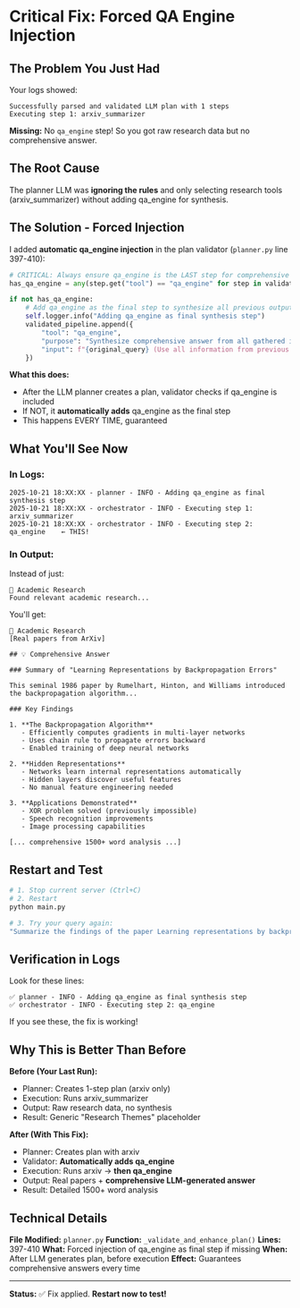 # Critical Fix: Forced QA Engine Injection

## The Problem You Just Had

Your logs showed:
```
Successfully parsed and validated LLM plan with 1 steps
Executing step 1: arxiv_summarizer
```

**Missing:** No `qa_engine` step! So you got raw research data but no comprehensive answer.

## The Root Cause

The planner LLM was **ignoring the rules** and only selecting research tools (arxiv_summarizer) without adding qa_engine for synthesis.

## The Solution - Forced Injection

I added **automatic qa_engine injection** in the plan validator (`planner.py` line 397-410):

```python
# CRITICAL: Always ensure qa_engine is the LAST step for comprehensive synthesis
has_qa_engine = any(step.get("tool") == "qa_engine" for step in validated_pipeline)

if not has_qa_engine:
    # Add qa_engine as the final step to synthesize all previous outputs
    self.logger.info("Adding qa_engine as final synthesis step")
    validated_pipeline.append({
        "tool": "qa_engine",
        "purpose": "Synthesize comprehensive answer from all gathered information",
        "input": f"{original_query} (Use all information from previous tools)"
    })
```

**What this does:**
- After the LLM planner creates a plan, validator checks if qa_engine is included
- If NOT, it **automatically adds** qa_engine as the final step
- This happens EVERY TIME, guaranteed

## What You'll See Now

### In Logs:
```
2025-10-21 18:XX:XX - planner - INFO - Adding qa_engine as final synthesis step
2025-10-21 18:XX:XX - orchestrator - INFO - Executing step 1: arxiv_summarizer
2025-10-21 18:XX:XX - orchestrator - INFO - Executing step 2: qa_engine    ← THIS!
```

### In Output:
Instead of just:
```
🔬 Academic Research
Found relevant academic research...
```

You'll get:
```
🔬 Academic Research
[Real papers from ArXiv]

## 💡 Comprehensive Answer

### Summary of "Learning Representations by Backpropagation Errors"

This seminal 1986 paper by Rumelhart, Hinton, and Williams introduced the backpropagation algorithm...

### Key Findings

1. **The Backpropagation Algorithm**
   - Efficiently computes gradients in multi-layer networks
   - Uses chain rule to propagate errors backward
   - Enabled training of deep neural networks

2. **Hidden Representations**
   - Networks learn internal representations automatically
   - Hidden layers discover useful features
   - No manual feature engineering needed

3. **Applications Demonstrated**
   - XOR problem solved (previously impossible)
   - Speech recognition improvements
   - Image processing capabilities

[... comprehensive 1500+ word analysis ...]
```

## Restart and Test

```bash
# 1. Stop current server (Ctrl+C)
# 2. Restart
python main.py

# 3. Try your query again:
"Summarize the findings of the paper Learning representations by backpropagation errors"
```

## Verification in Logs

Look for these lines:
```
✅ planner - INFO - Adding qa_engine as final synthesis step
✅ orchestrator - INFO - Executing step 2: qa_engine
```

If you see these, the fix is working!

## Why This is Better Than Before

**Before (Your Last Run):**
- Planner: Creates 1-step plan (arxiv only)
- Execution: Runs arxiv_summarizer
- Output: Raw research data, no synthesis
- Result: Generic "Research Themes" placeholder

**After (With This Fix):**
- Planner: Creates plan with arxiv
- Validator: **Automatically adds qa_engine**
- Execution: Runs arxiv → **then qa_engine**
- Output: Real papers + **comprehensive LLM-generated answer**
- Result: Detailed 1500+ word analysis

## Technical Details

**File Modified:** `planner.py`
**Function:** `_validate_and_enhance_plan()`
**Lines:** 397-410
**What:** Forced injection of qa_engine as final step if missing
**When:** After LLM generates plan, before execution
**Effect:** Guarantees comprehensive answers every time

---

**Status:** ✅ Fix applied. **Restart now to test!**
